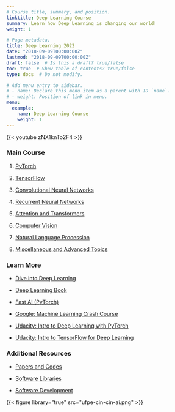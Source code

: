 ```yaml
---
# Course title, summary, and position.
linktitle: Deep Learning Course
summary: Learn how Deep Learning is changing our world!
weight: 1

# Page metadata.
title: Deep Learning 2022
date: "2018-09-09T00:00:00Z"
lastmod: "2018-09-09T00:00:00Z"
draft: false  # Is this a draft? true/false
toc: true  # Show table of contents? true/false
type: docs  # Do not modify.

# Add menu entry to sidebar.
# - name: Declare this menu item as a parent with ID `name`.
# - weight: Position of link in menu.
menu:
  example:
    name: Deep Learning Course
    weight: 1
---
```


{{< youtube zNX1knTo2F4 >}}

### Main Course

1. [PyTorch](pytorch)

2. [TensorFlow](tensorflow)

3. [Convolutional Neural Networks](convolutional_neural_networks)

4. [Recurrent Neural Networks](recurrent_neural_networks)

5. [Attention and Transformers](attention_transformers)

6. [Computer Vision](computer_vision)

7. [Natural Language Procession](natural_language_processing)

8. [Miscellaneous and Advanced Topics](miscellaneous_and_advanced_topics)

### Learn More

* [Dive into Deep Learning](https://d2l.ai)

* [Deep Learning Book](https://www.deeplearningbook.org)

* [Fast AI (PyTorch)](https://www.fast.ai)

* [Google: Machine Learning Crash Course](https://developers.google.com/machine-learning/crash-course)

* [Udacity: Intro to Deep Learning with PyTorch](https://www.udacity.com/course/deep-learning-pytorch--ud188)

* [Udacity: Intro to TensorFlow for Deep Learning](https://www.udacity.com/course/intro-to-tensorflow-for-deep-learning--ud187)

### Additional Resources

* [Papers and Codes](papers_codes)

* [Software Libraries](software_libraries)

* [Software Development](software_development)

{{< figure library="true" src="ufpe-cin-cin-ai.png" >}}
